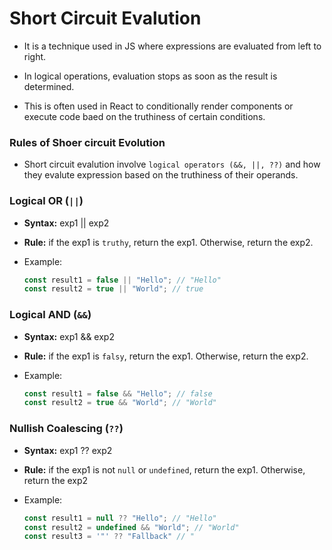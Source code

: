 # Short Circuit Evalution

- It is a technique used in JS where expressions are evaluated from left to right.

- In logical operations, evaluation stops as soon as the result is determined.

- This is often used in React to conditionally render components or execute code baed on the truthiness of certain conditions.

### Rules of Shoer circuit Evolution

- Short circuit evalution involve `logical operators (&&, ||, ??)` and how they evalute expression based on the truthiness of their operands.

### Logical OR (`||`)

* **Syntax:** exp1 || exp2

* **Rule:** if the exp1 is `truthy`, return the exp1. Otherwise, return the exp2.

* Example: 
    ```javascript
    const result1 = false || "Hello"; // "Hello" 
    const result2 = true || "World"; // true
    ```
    
### Logical AND (`&&`)

* **Syntax:** exp1 && exp2

* **Rule:** if the exp1 is `falsy`, return the exp1. Otherwise, return the exp2.

* Example: 
    ```javascript
    const result1 = false && "Hello"; // false
    const result2 = true && "World"; // "World"
    ```

### Nullish Coalescing (`??`)

* **Syntax:** exp1 ?? exp2

* **Rule:** if the exp1 is not `null` or `undefined`, return the exp1. Otherwise, return the exp2

* Example: 
    ```javascript
    const result1 = null ?? "Hello"; // "Hello"
    const result2 = undefined && "World"; // "World"
    const result3 = '"' ?? "Fallback" // "
    ```